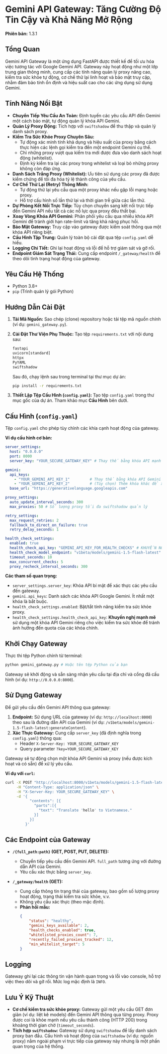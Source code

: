 # Gemini API Gateway: Tăng Cường Độ Tin Cậy và Khả Năng Mở Rộng

**Phiên bản:** 1.3.1

## Tổng Quan

Gemini API Gateway là một ứng dụng FastAPI được thiết kế để tối ưu hóa việc tương tác với Google Gemini API. Gateway này hoạt động như một lớp trung gian thông minh, cung cấp các tính năng quản lý proxy nâng cao, kiểm tra sức khỏe tự động, cơ chế thử lại linh hoạt và bảo mật truy cập, nhằm đảm bảo tính ổn định và hiệu suất cao cho các ứng dụng sử dụng Gemini.

## Tính Năng Nổi Bật

*   **Chuyển Tiếp Yêu Cầu An Toàn:** Định tuyến các yêu cầu API đến Gemini một cách bảo mật, tự động quản lý khóa API Gemini.
*   **Quản Lý Proxy Động:** Tích hợp với `swiftshadow` để thu thập và quản lý danh sách proxy.
*   **Kiểm Tra Sức Khỏe Proxy Chuyên Sâu:**
    *   Tự động xác minh tính khả dụng và hiệu suất của proxy bằng cách thực hiện các lệnh gọi kiểm tra đến một endpoint Gemini cụ thể.
    *   Chỉ những proxy vượt qua kiểm tra mới được đưa vào danh sách hoạt động (whitelist).
    *   Định kỳ kiểm tra lại các proxy trong whitelist và loại bỏ những proxy không còn đáp ứng.
*   **Danh Sách Trắng Proxy (Whitelist):** Ưu tiên sử dụng các proxy đã được kiểm chứng để tối đa hóa tỷ lệ thành công của yêu cầu.
*   **Cơ Chế Thử Lại (Retry) Thông Minh:**
    *   Tự động thử lại yêu cầu qua một proxy khác nếu gặp lỗi mạng hoặc proxy.
    *   Hỗ trợ cấu hình số lần thử lại và thời gian trễ giữa các lần thử.
*   **Dự Phòng Kết Nối Trực Tiếp:** Tùy chọn chuyển sang kết nối trực tiếp đến Gemini API nếu tất cả các nỗ lực qua proxy đều thất bại.
*   **Xoay Vòng Khóa API Gemini:** Phân phối yêu cầu qua nhiều khóa API Gemini để tránh giới hạn rate-limit và tăng khả năng phục hồi.
*   **Bảo Mật Gateway:** Truy cập vào gateway được kiểm soát thông qua một khóa API riêng biệt.
*   **Cấu Hình Tập Trung:** Quản lý toàn bộ cài đặt qua tệp `config.yaml` dễ hiểu.
*   **Logging Chi Tiết:** Ghi lại hoạt động và lỗi để hỗ trợ giám sát và gỡ rối.
*   **Endpoint Giám Sát Trạng Thái:** Cung cấp endpoint `/_gateway/health` để theo dõi tình trạng hoạt động của gateway.

## Yêu Cầu Hệ Thống

*   Python 3.8+
*   `pip` (Trình quản lý gói Python)

## Hướng Dẫn Cài Đặt

1.  **Tải Mã Nguồn:**
    Sao chép (clone) repository hoặc tải tệp mã nguồn chính (ví dụ: `gemini_gateway.py`).

2.  **Cài Đặt Thư Viện Phụ Thuộc:**
    Tạo tệp `requirements.txt` với nội dung sau:
    ```txt
    fastapi
    uvicorn[standard]
    httpx
    PyYAML
    swiftshadow
    ```
    Sau đó, chạy lệnh sau trong terminal tại thư mục dự án:
    ```bash
    pip install -r requirements.txt
    ```

3.  **Thiết Lập Tệp Cấu Hình (`config.yaml`):**
    Tạo tệp `config.yaml` trong thư mục gốc của dự án. Tham khảo mục **Cấu Hình** bên dưới.

## Cấu Hình (`config.yaml`)

Tệp `config.yaml` cho phép tùy chỉnh các khía cạnh hoạt động của gateway.

**Ví dụ cấu hình cơ bản:**

```yaml
server_settings:
  host: "0.0.0.0"
  port: 8000
  server_key: "YOUR_SECURE_GATEWAY_KEY" # Thay thế bằng khóa API mạnh cho gateway

gemini:
  api_keys:
    - "YOUR_GEMINI_API_KEY_1"         # Thay thế bằng khóa API Gemini của bạn
    - "YOUR_GEMINI_API_KEY_2"         # (Tùy chọn) Thêm khóa khác để xoay vòng
  base_url: "https://generativelanguage.googleapis.com"

proxy_settings:
  auto_update_interval_seconds: 300
  max_proxies: 50 # Số lượng proxy tối đa swiftshadow quản lý

retry_settings:
  max_request_retries: 2
  fallback_to_direct_on_failure: true
  retry_delay_seconds: 1

health_check_settings:
  enabled: true
  health_check_api_key: "GEMINI_API_KEY_FOR_HEALTH_CHECKS" # KHUYẾN NGHỊ: Dùng khóa riêng
  health_check_model_endpoint: "v1beta/models/gemini-1.5-flash-latest" # Endpoint kiểm tra
  timeout_seconds: 10
  max_concurrent_checks: 5
  proxy_recheck_interval_seconds: 300
```

**Các tham số quan trọng:**

*   `server_settings.server_key`: Khóa API bí mật để xác thực các yêu cầu đến gateway.
*   `gemini.api_keys`: Danh sách các khóa API Google Gemini. Ít nhất một khóa là bắt buộc.
*   `health_check_settings.enabled`: Bật/tắt tính năng kiểm tra sức khỏe proxy.
*   `health_check_settings.health_check_api_key`: **Khuyến nghị mạnh mẽ** sử dụng một khóa API Gemini riêng cho việc kiểm tra sức khỏe để tránh ảnh hưởng đến quota của các khóa chính.

## Khởi Chạy Gateway

Thực thi tệp Python chính từ terminal:

```bash
python gemini_gateway.py # Hoặc tên tệp Python của bạn
```

Gateway sẽ khởi động và sẵn sàng nhận yêu cầu tại địa chỉ và cổng đã cấu hình (ví dụ: `http://0.0.0.0:8000`).

## Sử Dụng Gateway

Để gửi yêu cầu đến Gemini API thông qua gateway:

1.  **Endpoint:** Sử dụng URL của gateway (ví dụ: `http://localhost:8000`) theo sau là đường dẫn API của Gemini (ví dụ: `/v1beta/models/gemini-1.5-flash-latest:generateContent`).
2.  **Xác Thực Gateway:** Cung cấp `server_key` (đã định nghĩa trong `config.yaml`) thông qua:
    *   Header `X-Server-Key: YOUR_SECURE_GATEWAY_KEY`
    *   Query parameter `?key=YOUR_SECURE_GATEWAY_KEY`

Gateway sẽ tự động chọn một khóa API Gemini và proxy (nếu được kích hoạt và có sẵn) để xử lý yêu cầu.

**Ví dụ với `curl`:**

```bash
curl -X POST "http://localhost:8000/v1beta/models/gemini-1.5-flash-latest:generateContent" \
     -H "Content-Type: application/json" \
     -H "X-Server-Key: YOUR_SECURE_GATEWAY_KEY" \
     -d '{
           "contents": [{
             "parts":[{
               "text": "Translate 'hello' to Vietnamese."
             }]
           }]
         }'
```

## Các Endpoint của Gateway

*   **`/{full_path:path}` (GET, POST, PUT, DELETE):**
    *   Chuyển tiếp yêu cầu đến Gemini API. `full_path` tương ứng với đường dẫn API của Gemini.
    *   Yêu cầu xác thực bằng `server_key`.

*   **`/_gateway/health` (GET):**
    *   Cung cấp thông tin trạng thái của gateway, bao gồm số lượng proxy hoạt động, trạng thái kiểm tra sức khỏe, v.v.
    *   Không yêu cầu xác thực (theo mặc định).
    *   **Phản hồi mẫu:**
        ```json
        {
            "status": "healthy",
            "gemini_keys_available": 2,
            "health_checks_enabled": true,
            "whitelisted_proxies_count": 7,
            "recently_failed_proxies_tracked": 12,
            "min_whitelist_target": 5
        }
        ```

## Logging

Gateway ghi lại các thông tin vận hành quan trọng và lỗi vào console, hỗ trợ việc theo dõi và gỡ rối. Mức log mặc định là `INFO`.

## Lưu Ý Kỹ Thuật

*   **Cơ chế kiểm tra sức khỏe proxy:** Gateway gửi một yêu cầu GET đơn giản (ví dụ: liệt kê models) đến Gemini API thông qua từng proxy. Proxy được coi là khỏe mạnh nếu yêu cầu thành công (HTTP 200) trong khoảng thời gian chờ (`timeout_seconds`).
*   **Tích hợp `swiftshadow`:** Gateway sử dụng `swiftshadow` để lấy danh sách proxy ban đầu. Cấu hình và hoạt động của `swiftshadow` (ví dụ: nguồn proxy) nằm ngoài phạm vi trực tiếp của gateway này nhưng là một phần quan trọng của hệ thống.
